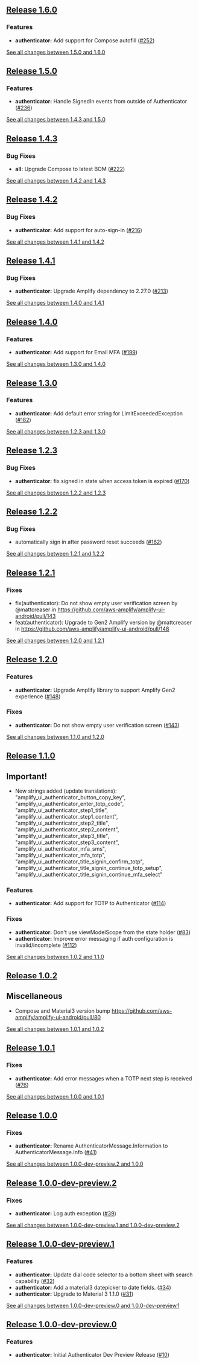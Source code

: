 ## [Release 1.6.0](https://github.com/aws-amplify/amplify-ui-android/releases/tag/release_authenticator_v1.6.0)

### Features
- **authenticator:** Add support for Compose autofill ([#252](https://github.com/aws-amplify/amplify-ui-android/issues/252))

[See all changes between 1.5.0 and 1.6.0](https://github.com/aws-amplify/amplify-ui-android/compare/release_authenticator_v1.5.0...release_authenticator_v1.6.0)

## [Release 1.5.0](https://github.com/aws-amplify/amplify-ui-android/releases/tag/release_authenticator_v1.5.0)

### Features
- **authenticator:** Handle SignedIn events from outside of Authenticator ([#236](https://github.com/aws-amplify/amplify-ui-android/issues/236))

[See all changes between 1.4.3 and 1.5.0](https://github.com/aws-amplify/amplify-ui-android/compare/release_authenticator_v1.4.3...release_authenticator_v1.5.0)

## [Release 1.4.3](https://github.com/aws-amplify/amplify-ui-android/releases/tag/release_authenticator_v1.4.3)

### Bug Fixes
- **all:** Upgrade Compose to latest BOM ([#222](https://github.com/aws-amplify/amplify-ui-android/issues/222))

[See all changes between 1.4.2 and 1.4.3](https://github.com/aws-amplify/amplify-ui-android/compare/release_authenticator_v1.4.2...release_authenticator_v1.4.3)

## [Release 1.4.2](https://github.com/aws-amplify/amplify-ui-android/releases/tag/release_authenticator_v1.4.2)

### Bug Fixes
- **authenticator:** Add support for auto-sign-in ([#216](https://github.com/aws-amplify/amplify-ui-android/issues/216))

[See all changes between 1.4.1 and 1.4.2](https://github.com/aws-amplify/amplify-ui-android/compare/release_authenticator_v1.4.1...release_authenticator_v1.4.2)

## [Release 1.4.1](https://github.com/aws-amplify/amplify-ui-android/releases/tag/release_authenticator_v1.4.1)

### Bug Fixes
- **authenticator:** Upgrade Amplify dependency to 2.27.0 ([#213](https://github.com/aws-amplify/amplify-ui-android/issues/213))

[See all changes between 1.4.0 and 1.4.1](https://github.com/aws-amplify/amplify-ui-android/compare/release_authenticator_v1.4.0...release_authenticator_v1.4.1)

## [Release 1.4.0](https://github.com/aws-amplify/amplify-ui-android/releases/tag/release_authenticator_v1.4.0)

### Features
- **authenticator:** Add support for Email MFA ([#199](https://github.com/aws-amplify/amplify-ui-android/issues/199))

[See all changes between 1.3.0 and 1.4.0](https://github.com/aws-amplify/amplify-ui-android/compare/release_authenticator_v1.3.0...release_authenticator_v1.4.0)

## [Release 1.3.0](https://github.com/aws-amplify/amplify-ui-android/releases/tag/release_authenticator_v1.3.0)

### Features
- **authenticator:** Add default error string for LimitExceededException ([#182](https://github.com/aws-amplify/amplify-ui-android/issues/182))

[See all changes between 1.2.3 and 1.3.0](https://github.com/aws-amplify/amplify-ui-android/compare/release_authenticator_v1.2.3...release_authenticator_v1.3.0)

## [Release 1.2.3](https://github.com/aws-amplify/amplify-ui-android/releases/tag/release_authenticator_v1.2.3)

### Bug Fixes
- **authenticator:** fix signed in state when access token is expired ([#170](https://github.com/aws-amplify/amplify-ui-android/issues/170))

[See all changes between 1.2.2 and 1.2.3](https://github.com/aws-amplify/amplify-ui-android/compare/release_authenticator_v1.2.2...release_authenticator_v1.2.3)

## [Release 1.2.2](https://github.com/aws-amplify/amplify-ui-android/releases/tag/release_authenticator_v1.2.2)

### Bug Fixes
- automatically sign in after password reset succeeds ([#162](https://github.com/aws-amplify/amplify-ui-android/issues/162))

[See all changes between 1.2.1 and 1.2.2](https://github.com/aws-amplify/amplify-ui-android/compare/release_authenticator_v1.2.1...release_authenticator_v1.2.2)

## [Release 1.2.1](https://github.com/aws-amplify/amplify-ui-android/releases/tag/release_authenticator_v1.2.1)

### Fixes
* fix(authenticator): Do not show empty user verification screen by @mattcreaser in https://github.com/aws-amplify/amplify-ui-android/pull/143
* feat(authenticator): Upgrade to Gen2 Amplify version by @mattcreaser in https://github.com/aws-amplify/amplify-ui-android/pull/148


[See all changes between 1.2.0 and 1.2.1](https://github.com/aws-amplify/amplify-ui-android/compare/release_authenticator_v1.2.0...release_authenticator_v1.2.1)

## [Release 1.2.0](https://github.com/aws-amplify/amplify-ui-android/releases/tag/release_authenticator_v1.2.0)

### Features
- **authenticator:** Upgrade Amplify library to support Amplify Gen2 experience ([#148](https://github.com/aws-amplify/amplify-ui-android/pull/148))

### Fixes
- **authenticator:** Do not show empty user verification screen ([#143](https://github.com/aws-amplify/amplify-ui-android/pull/143))

[See all changes between 1.1.0 and 1.2.0](https://github.com/aws-amplify/amplify-ui-android/compare/release_authenticator_v1.1.0...release_authenticator_v1.2.0)

## [Release 1.1.0](https://github.com/aws-amplify/amplify-ui-android/releases/tag/release_authenticator_v1.1.0)

## Important!
* New strings added (update translations): "amplify_ui_authenticator_button_copy_key", "amplify_ui_authenticator_enter_totp_code", "amplify_ui_authenticator_step1_title", "amplify_ui_authenticator_step1_content", "amplify_ui_authenticator_step2_title", "amplify_ui_authenticator_step2_content", "amplify_ui_authenticator_step3_title", "amplify_ui_authenticator_step3_content", "amplify_ui_authenticator_mfa_sms", "amplify_ui_authenticator_mfa_totp", "amplify_ui_authenticator_title_signin_confirm_totp", "amplify_ui_authenticator_title_signin_continue_totp_setup", "amplify_ui_authenticator_title_signin_continue_mfa_select"

### Features
- **authenticator:** Add support for TOTP to Authenticator ([#114](https://github.com/aws-amplify/amplify-ui-android/pull/114))

### Fixes
- **authenticator:** Don't use viewModelScope from the state holder ([#83](https://github.com/aws-amplify/amplify-ui-android/pull/83))
- **authenticator:** Improve error messaging if auth configuration is invalid/incomplete ([#112](https://github.com/aws-amplify/amplify-ui-android/pull/112))

[See all changes between 1.0.2 and 1.1.0](https://github.com/aws-amplify/amplify-ui-android/compare/release_authenticator_v1.0.2...release_authenticator_v1.1.0)

## [Release 1.0.2](https://github.com/aws-amplify/amplify-ui-android/releases/tag/release_authenticator_v1.0.2)

## Miscellaneous
* Compose and Material3 version bump https://github.com/aws-amplify/amplify-ui-android/pull/80

[See all changes between 1.0.1 and 1.0.2](https://github.com/aws-amplify/amplify-ui-android/compare/release_authenticator_v1.0.1...release_authenticator_v1.0.2)

## [Release 1.0.1](https://github.com/aws-amplify/amplify-ui-android/releases/tag/release_authenticator_v1.0.1)

### Fixes
- **authenticator:** Add error messages when a TOTP next step is received ([#76](https://github.com/aws-amplify/amplify-ui-android/issues/76))

[See all changes between 1.0.0 and 1.0.1](https://github.com/aws-amplify/amplify-ui-android/compare/release_authenticator_v1.0.0...release_authenticator_v1.0.1)

## [Release 1.0.0](https://github.com/aws-amplify/amplify-ui-android/releases/tag/release_authenticator_v1.0.0)

### Fixes
- **authenticator:** Rename AuthenticatorMessage.Information to AuthenticatorMessage.Info ([#41](https://github.com/aws-amplify/amplify-ui-android/issues/41))

[See all changes between 1.0.0-dev-preview.2 and 1.0.0](https://github.com/aws-amplify/amplify-ui-android/compare/release_authenticator_v1.0.0-dev-preview.2...release_authenticator_v1.0.0)

## [Release 1.0.0-dev-preview.2](https://github.com/aws-amplify/amplify-ui-android/releases/tag/release_authenticator_v1.0.0-dev-preview.2)

### Fixes
- **authenticator:** Log auth exception ([#39](https://github.com/aws-amplify/amplify-ui-android/issues/39))

[See all changes between 1.0.0-dev-preview.1 and 1.0.0-dev-preview.2](https://github.com/aws-amplify/amplify-ui-android/compare/release_authenticator_v1.0.0-dev-preview.1...release_authenticator_v1.0.0-dev-preview.2)

## [Release 1.0.0-dev-preview.1](https://github.com/aws-amplify/amplify-ui-android/releases/tag/release_authenticator_v1.0.0-dev-preview.1)

### Features
- **authenticator:** Update dial code selector to a bottom sheet with search capability ([#32](https://github.com/aws-amplify/amplify-ui-android/issues/32))
- **authenticator:** Add a material3 datepicker to date fields. ([#34](https://github.com/aws-amplify/amplify-ui-android/issues/34))
- **authenticator:** Upgrade to Material 3 1.1.0 ([#31](https://github.com/aws-amplify/amplify-ui-android/issues/31))

[See all changes between 1.0.0-dev-preview.0 and 1.0.0-dev-preview.1](https://github.com/aws-amplify/amplify-ui-android/compare/release_authenticator_v1.0.0-dev-preview.0...release_authenticator_v1.0.0-dev-preview.1)

## [Release 1.0.0-dev-preview.0](https://github.com/aws-amplify/amplify-ui-android/releases/tag/release_authenticator_v1.0.0-dev-preview.0)

### Features
- **authenticator:** Initial Authenticator Dev Preview Release ([#10](https://github.com/aws-amplify/amplify-ui-android/issues/10))
